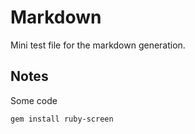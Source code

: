 # Markdown

Mini test file for the markdown generation.


## Notes

Some code

<pre><code>gem install ruby-screen</pre></code>